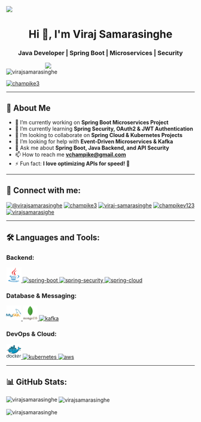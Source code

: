 <img src="https://user-images.githubusercontent.com/74038190/213910845-af37a709-8995-40d6-be59-724526e3c3d7.gif" width="900">

<h1 align="center">Hi 👋, I'm Viraj Samarasinghe</h1>
<h3 align="center">Java Developer | Spring Boot | Microservices | Security</h3>

<img src="https://user-images.githubusercontent.com/74038190/212746035-d5c61762-973c-44c0-aec7-887f3b7690e3.gif" align="right" width="400">

<p align="left"> 
  <img src="https://komarev.com/ghpvc/?username=virajsamarasinghe&label=Profile%20views&color=0e75b6&style=flat" alt="virajsamarasinghe" />
</p>

<p align="left"> 
  <a href="https://twitter.com/champike3" target="blank">
    <img src="https://img.shields.io/twitter/follow/champike3?logo=twitter&style=for-the-badge" alt="champike3" />
  </a> 
</p>

---

## 🚀 About Me
- 🔭 I’m currently working on **Spring Boot Microservices Project**
- 🌱 I’m currently learning **Spring Security, OAuth2 & JWT Authentication**
- 👯 I’m looking to collaborate on **Spring Cloud & Kubernetes Projects**
- 🤝 I’m looking for help with **Event-Driven Microservices & Kafka**
- 💬 Ask me about **Spring Boot, Java Backend, and API Security**
- 📫 How to reach me **vchampike@gmail.com**
- ⚡ Fun fact: **I love optimizing APIs for speed! 🚀**

---

## 📌 Connect with me:
<p align="left">
<a href="https://dev.to/@virajsamarasinghe" target="blank"><img align="center" src="https://raw.githubusercontent.com/rahuldkjain/github-profile-readme-generator/master/src/images/icons/Social/devto.svg" alt="@virajsamarasinghe" height="30" width="40" /></a>
<a href="https://twitter.com/champike3" target="blank"><img align="center" src="https://raw.githubusercontent.com/rahuldkjain/github-profile-readme-generator/master/src/images/icons/Social/twitter.svg" alt="champike3" height="30" width="40" /></a>
<a href="https://linkedin.com/in/viraj-samarasinghe" target="blank"><img align="center" src="https://raw.githubusercontent.com/rahuldkjain/github-profile-readme-generator/master/src/images/icons/Social/linked-in-alt.svg" alt="viraj-samarasinghe" height="30" width="40" /></a>
<a href="https://fb.com/champikev123" target="blank"><img align="center" src="https://raw.githubusercontent.com/rahuldkjain/github-profile-readme-generator/master/src/images/icons/Social/facebook.svg" alt="champikev123" height="30" width="40" /></a>
<a href="https://instagram.com/virajsamarasighe" target="blank"><img align="center" src="https://raw.githubusercontent.com/rahuldkjain/github-profile-readme-generator/master/src/images/icons/Social/instagram.svg" alt="virajsamarasighe" height="30" width="40" /></a>
</p>

---

## 🛠️ Languages and Tools:
### **Backend:**
<p align="left">
  <a href="https://www.java.com/" target="_blank" rel="noreferrer">
    <img src="https://raw.githubusercontent.com/devicons/devicon/master/icons/java/java-original.svg" alt="java" width="40" height="40"/>
  </a>
  <a href="https://spring.io/projects/spring-boot" target="_blank" rel="noreferrer">
    <img src="https://www.vectorlogo.zone/logos/springio/springio-icon.svg" alt="spring-boot" width="40" height="40"/>
  </a>
  <a href="https://spring.io/projects/spring-security" target="_blank" rel="noreferrer">
    <img src="https://www.vectorlogo.zone/logos/springio/springio-icon.svg" alt="spring-security" width="40" height="40"/>
  </a>
  <a href="https://spring.io/projects/spring-cloud" target="_blank" rel="noreferrer">
    <img src="https://www.vectorlogo.zone/logos/springio/springio-icon.svg" alt="spring-cloud" width="40" height="40"/>
  </a>
</p>

### **Database & Messaging:**
<p align="left">
  <a href="https://www.mysql.com/" target="_blank" rel="noreferrer">
    <img src="https://raw.githubusercontent.com/devicons/devicon/master/icons/mysql/mysql-original-wordmark.svg" alt="mysql" width="40" height="40"/>
  </a>
  <a href="https://www.mongodb.com/" target="_blank" rel="noreferrer">
    <img src="https://raw.githubusercontent.com/devicons/devicon/master/icons/mongodb/mongodb-original-wordmark.svg" alt="mongodb" width="40" height="40"/>
  </a>
  <a href="https://kafka.apache.org/" target="_blank" rel="noreferrer">
    <img src="https://www.vectorlogo.zone/logos/apache_kafka/apache_kafka-icon.svg" alt="kafka" width="40" height="40"/>
  </a>
</p>

### **DevOps & Cloud:**
<p align="left">
  <a href="https://www.docker.com/" target="_blank" rel="noreferrer">
    <img src="https://raw.githubusercontent.com/devicons/devicon/master/icons/docker/docker-original-wordmark.svg" alt="docker" width="40" height="40"/>
  </a>
  <a href="https://kubernetes.io/" target="_blank" rel="noreferrer">
    <img src="https://www.vectorlogo.zone/logos/kubernetes/kubernetes-icon.svg" alt="kubernetes" width="40" height="40"/>
  </a>
  <a href="https://aws.amazon.com/" target="_blank" rel="noreferrer">
    <img src="https://www.vectorlogo.zone/logos/amazon_aws/amazon_aws-icon.svg" alt="aws" width="40" height="40"/>
  </a>
</p>

---

## 📊 GitHub Stats:
<p><img align="left" src="https://github-readme-stats.vercel.app/api/top-langs?username=virajsamarasinghe&show_icons=true&locale=en&layout=compact" alt="virajsamarasinghe" /></p>

<p>&nbsp;<img align="center" src="https://github-readme-stats.vercel.app/api?username=virajsamarasinghe&show_icons=true&locale=en" alt="virajsamarasinghe" /></p>

<p><img align="center" src="https://github-readme-streak-stats.herokuapp.com/?user=virajsamarasinghe&" alt="virajsamarasinghe" /></p>
